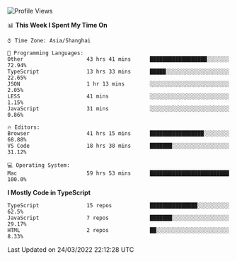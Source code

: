 <!--START_SECTION:waka-->
![Profile Views](http://img.shields.io/badge/Profile%20Views-0-blue)

📊 **This Week I Spent My Time On** 

```text
⌚︎ Time Zone: Asia/Shanghai

💬 Programming Languages: 
Other                    43 hrs 41 mins      ██████████████████░░░░░░░   72.94% 
TypeScript               13 hrs 33 mins      █████░░░░░░░░░░░░░░░░░░░░   22.65% 
JSON                     1 hr 13 mins        ░░░░░░░░░░░░░░░░░░░░░░░░░   2.05% 
LESS                     41 mins             ░░░░░░░░░░░░░░░░░░░░░░░░░   1.15% 
JavaScript               31 mins             ░░░░░░░░░░░░░░░░░░░░░░░░░   0.86%

🔥 Editors: 
Browser                  41 hrs 15 mins      █████████████████░░░░░░░░   68.88% 
VS Code                  18 hrs 38 mins      ███████░░░░░░░░░░░░░░░░░░   31.12%

💻 Operating System: 
Mac                      59 hrs 53 mins      █████████████████████████   100.0%

```

**I Mostly Code in TypeScript** 

```text
TypeScript               15 repos            ███████████████░░░░░░░░░░   62.5% 
JavaScript               7 repos             ███████░░░░░░░░░░░░░░░░░░   29.17% 
HTML                     2 repos             ██░░░░░░░░░░░░░░░░░░░░░░░   8.33%

```



 Last Updated on 24/03/2022 22:12:28 UTC
<!--END_SECTION:waka-->

